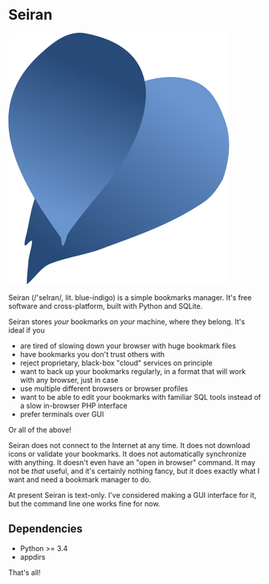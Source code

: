 # Seiran

![Seiran](icon.svg)

Seiran (/'seIran/, lit. blue-indigo) is a simple bookmarks manager. It's free software and cross-platform, built with Python and SQLite.

Seiran stores *your* bookmarks on *your* machine, where they belong. It's ideal if you

+ are tired of slowing down your browser with huge bookmark files
+ have bookmarks you don't trust others with
+ reject proprietary, black-box "cloud" services on principle
+ want to back up your bookmarks regularly, in a format that will work with any browser, just in case
+ use multiple different browsers or browser profiles
+ want to be able to edit your bookmarks with familiar SQL tools instead of a slow in-browser PHP interface
+ prefer terminals over GUI

Or all of the above!

Seiran does not connect to the Internet at any time. It does not download icons or validate your bookmarks. It does not automatically synchronize with anything. It doesn't even have an "open in browser" command. It may not be *that* useful, and it's certainly nothing fancy, but it does exactly what I want and need a bookmark manager to do.

At present Seiran is text-only. I've considered making a GUI interface for it, but the command line one works fine for now.

## Dependencies

+ Python >= 3.4
+ appdirs

That's all!
